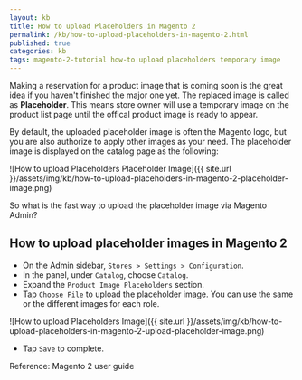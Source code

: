 ```yaml
---
layout: kb
title: How to upload Placeholders in Magento 2
permalink: /kb/how-to-upload-placeholders-in-magento-2.html
published: true
categories: kb 
tags: magento-2-tutorial how-to upload placeholders temporary image
---
```


Making a reservation for a product image that is coming soon is the great idea if you haven't finished the major one yet. The replaced image is called as **Placeholder**. This means store owner will use a temporary image on the product list page until the offical product image is ready to appear.

By default, the uploaded placeholder image is often the Magento logo, but you are also authorize to apply other images as your need. The placeholder image is displayed on the catalog page as the following:

![How to upload Placeholders Placeholder Image]({{ site.url }}/assets/img/kb/how-to-upload-placeholders-in-magento-2-placeholder-image.png)

So what is the fast way to upload the placeholder image via Magento Admin?

## How to upload placeholder images in Magento 2
* On the Admin sidebar, `Stores > Settings > Configuration`.
* In the panel, under `Catalog`, choose `Catalog`.
* Expand the `Product Image Placeholders` section.
* Tap `Choose File` to upload the placeholder image. You can use the same or the different images for each role.

![How to upload Placeholders Image]({{ site.url }}/assets/img/kb/how-to-upload-placeholders-in-magento-2-upload-placeholder-image.png)

* Tap `Save` to complete.


Reference: Magento 2 user guide